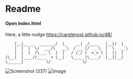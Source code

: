 # Readme
#### Open index.html
Here, a little nudge https://carstenost.github.io/4B/


<!-- https://patorjk.com/software/taag/#p=display&f=Graffiti&t=just%20do%20it -->
```  __                __        .___       .__  __   
    |__|__ __  _______/  |_    __| _/____   |__|/  |_ 
    |  |  |  \/  ___/\   __\  / __ |/  _ \  |  \   __\
    |  |  |  /\___ \  |  |   / /_/ (  <_> ) |  ||  |  
/\__|  |____//____  > |__|   \____ |\____/  |__||__|  
\______|          \/              \/                  
```
![Screenshot (337)](https://user-images.githubusercontent.com/80039790/138684340-8ede3bff-2bc7-4f1b-b168-f1c63e552147.png)
![image](https://user-images.githubusercontent.com/80039790/138684656-e184ee32-aa65-41ee-b8fb-6b227c73864e.png)
